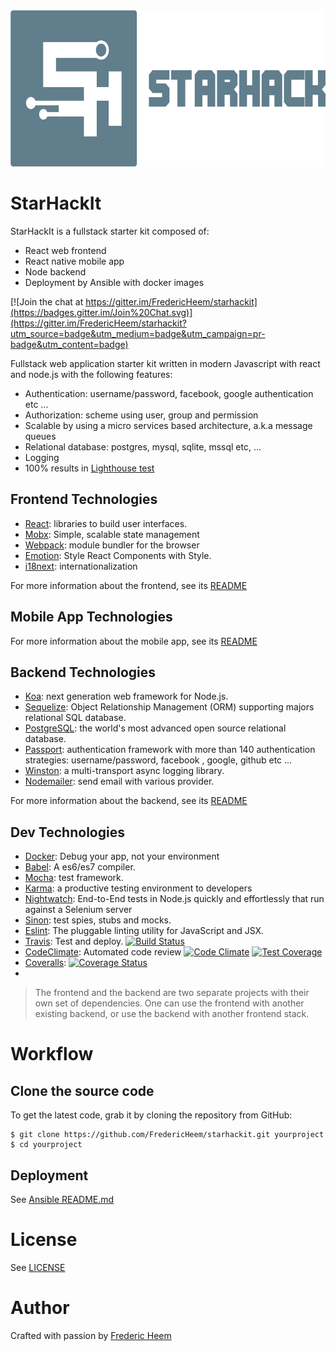 <img alt="Starhack" src="./client/src/app/parts/landing/img/starhackit-logo-text.png" height="250">

StarHackIt
==========
StarHackIt is a fullstack starter kit composed of:

* React web frontend
* React native mobile app 
* Node backend
* Deployment by Ansible with docker images

[![Join the chat at https://gitter.im/FredericHeem/starhackit](https://badges.gitter.im/Join%20Chat.svg)](https://gitter.im/FredericHeem/starhackit?utm_source=badge&utm_medium=badge&utm_campaign=pr-badge&utm_content=badge)

Fullstack web application starter kit written in modern Javascript with react and node.js with the following features:

* Authentication: username/password, facebook, google authentication etc ...
* Authorization: scheme using user, group and permission  
* Scalable by using a micro services based architecture, a.k.a message queues
* Relational database: postgres, mysql, sqlite, mssql etc, ...
* Logging
* 100% results in [Lighthouse test](https://developers.google.com/web/tools/lighthouse/)
  
## Frontend Technologies

* [React](https://facebook.github.io/react/): libraries to build user interfaces.
* [Mobx](https://mobx.js.org/): Simple, scalable state management
* [Webpack](http://webpack.github.io/): module bundler for the browser
* [Emotion](https://emotion.sh): Style React Components with Style.
* [i18next](http://i18next.com/): internationalization

For more information about the frontend, see its [README](client/README.md)

## Mobile App Technologies

For more information about the mobile app, see its [README](mobile/README.md)

## Backend Technologies

* [Koa](http://koajs.com/): next generation web framework for Node.js.
* [Sequelize](http://docs.sequelizejs.com/en/latest/): Object Relationship Management (ORM) supporting majors relational SQL database.
* [PostgreSQL](http://www.postgresql.org/): the world's most advanced open source relational database.
* [Passport](http://passportjs.org/): authentication framework with more than 140 authentication strategies: username/password, facebook , google, github etc ...
* [Winston](https://github.com/winstonjs/winston): a multi-transport async logging library.
* [Nodemailer](https://github.com/andris9/Nodemailer): send email with various provider.

For more information about the backend, see its [README](server/README.md)

## Dev Technologies

* [Docker](https://www.docker.com/): Debug your app, not your environment
* [Babel](https://babeljs.io/): A es6/es7 compiler.
* [Mocha](http://mochajs.org/): test framework.
* [Karma](https://karma-runner.github.io): a productive testing environment to developers
* [Nightwatch](http://nightwatchjs.org/): End-to-End tests in Node.js quickly and effortlessly that run against a Selenium server
* [Sinon](http://sinonjs.org/): test spies, stubs and mocks.
* [Eslint](http://eslint.org/): The pluggable linting utility for JavaScript and JSX.
* [Travis](https://travis-ci.org/): Test and deploy. [![Build Status](https://travis-ci.org/FredericHeem/starhackit.svg?branch=master)](https://travis-ci.org/FredericHeem/starhackit)
* [CodeClimate](https://codeclimate.com): Automated code review [![Code Climate](https://codeclimate.com/github/FredericHeem/starhackit/badges/gpa.svg)](https://codeclimate.com/github/FredericHeem/starhackit)
[![Test Coverage](https://codeclimate.com/github/FredericHeem/starhackit/badges/coverage.svg)](https://codeclimate.com/github/FredericHeem/starhackit/coverage)
* [Coveralls](https://coveralls.io): [![Coverage Status](https://coveralls.io/repos/FredericHeem/starhackit/badge.svg?branch=master)](https://coveralls.io/r/FredericHeem/starhackit?branch=master)
* 

> The frontend and the backend are two separate projects with their own set of dependencies. One can use the frontend with another existing backend, or use the backend with another frontend stack.

# Workflow

## Clone the source code

To get the latest code, grab it by cloning the repository from GitHub:

    $ git clone https://github.com/FredericHeem/starhackit.git yourproject
    $ cd yourproject

## Deployment

See [Ansible README.md](deploy/playbook/README.md)

# License

See [LICENSE](LICENSE)

# Author

Crafted with passion by [Frederic Heem](https://github.com/FredericHeem)
